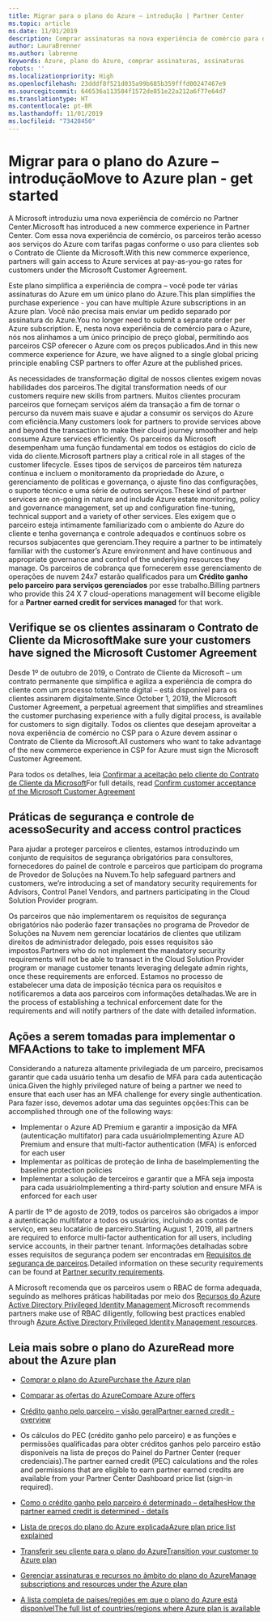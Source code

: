 ```yaml
---
title: Migrar para o plano do Azure – introdução | Partner Center
ms.topic: article
ms.date: 11/01/2019
description: Comprar assinaturas na nova experiência de comércio para o Azure
author: LauraBrenner
ms.author: labrenne
Keywords: Azure, plano do Azure, comprar assinaturas, assinaturas
robots: ''
ms.localizationpriority: High
ms.openlocfilehash: 23dddf8f521d035a99b685b359fffd00247467e9
ms.sourcegitcommit: 646536a113584f1572de851e22a212a6f77e64d7
ms.translationtype: HT
ms.contentlocale: pt-BR
ms.lasthandoff: 11/01/2019
ms.locfileid: "73428450"
---
```

# <a name="move-to-azure-plan---get-started"></a><span data-ttu-id="41d7f-104">Migrar para o plano do Azure – introdução</span><span class="sxs-lookup"><span data-stu-id="41d7f-104">Move to Azure plan - get started</span></span>

<span data-ttu-id="41d7f-105">A Microsoft introduziu uma nova experiência de comércio no Partner Center.</span><span class="sxs-lookup"><span data-stu-id="41d7f-105">Microsoft has introduced a new commerce experience in Partner Center.</span></span>  <span data-ttu-id="41d7f-106">Com essa nova experiência de comércio, os parceiros terão acesso aos serviços do Azure com tarifas pagas conforme o uso para clientes sob o Contrato de Cliente da Microsoft.</span><span class="sxs-lookup"><span data-stu-id="41d7f-106">With this new commerce experience, partners will gain access to Azure services at pay-as-you-go rates for customers under the Microsoft Customer Agreement.</span></span> 

<span data-ttu-id="41d7f-107">Este plano simplifica a experiência de compra – você pode ter várias assinaturas do Azure em um único plano do Azure.</span><span class="sxs-lookup"><span data-stu-id="41d7f-107">This plan simplifies the purchase experience - you can have multiple Azure subscriptions in an Azure plan.</span></span> <span data-ttu-id="41d7f-108">Você não precisa mais enviar um pedido separado por assinatura do Azure.</span><span class="sxs-lookup"><span data-stu-id="41d7f-108">You no longer need to submit a separate order per Azure subscription.</span></span> <span data-ttu-id="41d7f-109">E, nesta nova experiência de comércio para o Azure, nós nos alinhamos a um único princípio de preço global, permitindo aos parceiros CSP oferecer o Azure com os preços publicados.</span><span class="sxs-lookup"><span data-stu-id="41d7f-109">And in this new commerce experience for Azure, we have aligned to a single global pricing principle enabling CSP partners to offer Azure at the published prices.</span></span> 

<span data-ttu-id="41d7f-110">As necessidades de transformação digital de nossos clientes exigem novas habilidades dos parceiros.</span><span class="sxs-lookup"><span data-stu-id="41d7f-110">The digital transformation needs of our customers require new skills from partners.</span></span> <span data-ttu-id="41d7f-111">Muitos clientes procuram parceiros que forneçam serviços além da transação a fim de tornar o percurso da nuvem mais suave e ajudar a consumir os serviços do Azure com eficiência.</span><span class="sxs-lookup"><span data-stu-id="41d7f-111">Many customers look for partners to provide services above and beyond the transaction to make their cloud journey smoother and help consume Azure services efficiently.</span></span> <span data-ttu-id="41d7f-112">Os parceiros da Microsoft desempenham uma função fundamental em todos os estágios do ciclo de vida do cliente.</span><span class="sxs-lookup"><span data-stu-id="41d7f-112">Microsoft partners play a critical role in all stages of the customer lifecycle.</span></span> <span data-ttu-id="41d7f-113">Esses tipos de serviços de parceiros têm natureza contínua e incluem o monitoramento da propriedade do Azure, o gerenciamento de políticas e governança, o ajuste fino das configurações, o suporte técnico e uma série de outros serviços.</span><span class="sxs-lookup"><span data-stu-id="41d7f-113">These kind of partner services are on-going in nature and include Azure estate monitoring, policy and governance management, set up and configuration fine-tuning, technical support and a variety of other services.</span></span> <span data-ttu-id="41d7f-114">Eles exigem que o parceiro esteja intimamente familiarizado com o ambiente do Azure do cliente e tenha governança e controle adequados e contínuos sobre os recursos subjacentes que gerenciam.</span><span class="sxs-lookup"><span data-stu-id="41d7f-114">They require a partner to be intimately familiar with the customer’s Azure environment and have continuous and appropriate governance and control of the underlying resources they manage.</span></span> <span data-ttu-id="41d7f-115">Os parceiros de cobrança que fornecerem esse gerenciamento de operações de nuvem 24x7 estarão qualificados para um **Crédito ganho pelo parceiro para serviços gerenciados** por esse trabalho.</span><span class="sxs-lookup"><span data-stu-id="41d7f-115">Billing partners who provide this 24 X 7 cloud-operations management will become eligible for a **Partner earned credit for services managed** for that work.</span></span>

## <a name="make-sure-your-customers-have-signed-the-microsoft-customer-agreement"></a><span data-ttu-id="41d7f-116">Verifique se os clientes assinaram o Contrato de Cliente da Microsoft</span><span class="sxs-lookup"><span data-stu-id="41d7f-116">Make sure your customers have signed the Microsoft Customer Agreement</span></span>

<span data-ttu-id="41d7f-117">Desde 1º de outubro de 2019, o Contrato de Cliente da Microsoft – um contrato permanente que simplifica e agiliza a experiência de compra do cliente com um processo totalmente digital – está disponível para os clientes assinarem digitalmente.</span><span class="sxs-lookup"><span data-stu-id="41d7f-117">Since October 1, 2019, the Microsoft Customer Agreement, a perpetual agreement that simplifies and streamlines the customer purchasing experience with a fully digital process, is available for customers to sign digitally.</span></span> <span data-ttu-id="41d7f-118">Todos os clientes que desejam aproveitar a nova experiência de comércio no CSP para o Azure devem assinar o Contrato de Cliente da Microsoft.</span><span class="sxs-lookup"><span data-stu-id="41d7f-118">All customers who want to take advantage of the new commerce experience in CSP for Azure must sign the Microsoft Customer Agreement.</span></span>

<span data-ttu-id="41d7f-119">Para todos os detalhes, leia [Confirmar a aceitação pelo cliente do Contrato de Cliente da Microsoft](confirm-customer-agreement.md)</span><span class="sxs-lookup"><span data-stu-id="41d7f-119">For full details, read [Confirm customer acceptance of the Microsoft Customer Agreement](confirm-customer-agreement.md)</span></span>

## <a name="security-and-access-control-practices"></a><span data-ttu-id="41d7f-120">Práticas de segurança e controle de acesso</span><span class="sxs-lookup"><span data-stu-id="41d7f-120">Security and access control practices</span></span>

<span data-ttu-id="41d7f-121">Para ajudar a proteger parceiros e clientes, estamos introduzindo um conjunto de requisitos de segurança obrigatórios para consultores, fornecedores do painel de controle e parceiros que participam do programa de Provedor de Soluções na Nuvem.</span><span class="sxs-lookup"><span data-stu-id="41d7f-121">To help safeguard partners and customers, we’re introducing a set of mandatory security requirements for Advisors, Control Panel Vendors, and partners participating in the Cloud Solution Provider program.</span></span> 

<span data-ttu-id="41d7f-122">Os parceiros que não implementarem os requisitos de segurança obrigatórios não poderão fazer transações no programa de Provedor de Soluções na Nuvem nem gerenciar locatários de clientes que utilizam direitos de administrador delegado, pois esses requisitos são impostos.</span><span class="sxs-lookup"><span data-stu-id="41d7f-122">Partners who do not implement the mandatory security requirements will not be able to transact in the Cloud Solution Provider program or manage customer tenants leveraging delegate admin rights, once these requirements are enforced.</span></span> <span data-ttu-id="41d7f-123">Estamos no processo de estabelecer uma data de imposição técnica para os requisitos e notificaremos a data aos parceiros com informações detalhadas.</span><span class="sxs-lookup"><span data-stu-id="41d7f-123">We are in the process of establishing a technical enforcement date for the requirements and will notify partners of the date with detailed information.</span></span> 

## <a name="actions-to-take-to-implement-mfa"></a><span data-ttu-id="41d7f-124">Ações a serem tomadas para implementar o MFA</span><span class="sxs-lookup"><span data-stu-id="41d7f-124">Actions to take to implement MFA</span></span> 

<span data-ttu-id="41d7f-125">Considerando a natureza altamente privilegiada de um parceiro, precisamos garantir que cada usuário tenha um desafio de MFA para cada autenticação única.</span><span class="sxs-lookup"><span data-stu-id="41d7f-125">Given the highly privileged nature of being a partner we need to ensure that each user has an MFA challenge for every single authentication.</span></span> <span data-ttu-id="41d7f-126">Para fazer isso, devemos adotar uma das seguintes opções:</span><span class="sxs-lookup"><span data-stu-id="41d7f-126">This can be accomplished through one of the following ways:</span></span>

- <span data-ttu-id="41d7f-127">Implementar o Azure AD Premium e garantir a imposição da MFA (autenticação multifator) para cada usuário</span><span class="sxs-lookup"><span data-stu-id="41d7f-127">Implementing Azure AD Premium and ensure that multi-factor authentication (MFA) is enforced for each user</span></span> 
- <span data-ttu-id="41d7f-128">Implementar as políticas de proteção de linha de base</span><span class="sxs-lookup"><span data-stu-id="41d7f-128">Implementing the baseline protection policies</span></span> 
- <span data-ttu-id="41d7f-129">Implementar a solução de terceiros e garantir que a MFA seja imposta para cada usuário</span><span class="sxs-lookup"><span data-stu-id="41d7f-129">Implementing a third-party solution and ensure MFA is enforced for each user</span></span> 

<span data-ttu-id="41d7f-130">A partir de 1º de agosto de 2019, todos os parceiros são obrigados a impor a autenticação multifator a todos os usuários, incluindo as contas de serviço, em seu locatário de parceiro.</span><span class="sxs-lookup"><span data-stu-id="41d7f-130">Starting August 1, 2019, all partners are required to enforce multi-factor authentication for all users, including service accounts, in their partner tenant.</span></span> <span data-ttu-id="41d7f-131">Informações detalhadas sobre esses requisitos de segurança podem ser encontradas em [Requisitos de segurança de parceiros](https://docs.microsoft.com/partner-center/partner-security-requirements).</span><span class="sxs-lookup"><span data-stu-id="41d7f-131">Detailed information on these security requirements can be found at [Partner security requirements](https://docs.microsoft.com/partner-center/partner-security-requirements).</span></span> 

<span data-ttu-id="41d7f-132">A Microsoft recomenda que os parceiros usem o RBAC de forma adequada, seguindo as melhores práticas habilitadas por meio dos [Recursos do Azure Active Directory Privileged Identity Management](https://docs.microsoft.com/azure/active-directory/privileged-identity-management/pim-configure ).</span><span class="sxs-lookup"><span data-stu-id="41d7f-132">Microsoft recommends partners make use of RBAC diligently, following best practices enabled through [Azure Active Directory Privileged Identity Management resources](https://docs.microsoft.com/azure/active-directory/privileged-identity-management/pim-configure ).</span></span> 

## <a name="read-more-about-the-azure-plan"></a><span data-ttu-id="41d7f-133">Leia mais sobre o plano do Azure</span><span class="sxs-lookup"><span data-stu-id="41d7f-133">Read more about the Azure plan</span></span>

- [<span data-ttu-id="41d7f-134">Comprar o plano do Azure</span><span class="sxs-lookup"><span data-stu-id="41d7f-134">Purchase the Azure plan</span></span>](purchase-azure-plan.md)

- [<span data-ttu-id="41d7f-135">Comparar as ofertas do Azure</span><span class="sxs-lookup"><span data-stu-id="41d7f-135">Compare Azure offers</span></span>](compare-azure-offers.md)

- [<span data-ttu-id="41d7f-136">Crédito ganho pelo parceiro – visão geral</span><span class="sxs-lookup"><span data-stu-id="41d7f-136">Partner earned credit - overview</span></span>](partner-earned-credit.md)

- <span data-ttu-id="41d7f-137">Os cálculos do PEC (crédito ganho pelo parceiro) e as funções e permissões qualificadas para obter créditos ganhos pelo parceiro estão disponíveis na lista de preços do Painel do Partner Center (requer credenciais).</span><span class="sxs-lookup"><span data-stu-id="41d7f-137">The partner earned credit (PEC) calculations and the roles and permissions that are eligible to earn partner earned credits are available from your Partner Center Dashboard price list (sign-in required).</span></span>

- [<span data-ttu-id="41d7f-138">Como o crédito ganho pelo parceiro é determinado – detalhes</span><span class="sxs-lookup"><span data-stu-id="41d7f-138">How the partner earned credit is determined - details</span></span>](partner-earned-credit-explanation.md)

- [<span data-ttu-id="41d7f-139">Lista de preços do plano do Azure explicada</span><span class="sxs-lookup"><span data-stu-id="41d7f-139">Azure plan price list explained</span></span>](azure-plan-price-list.md)

- [<span data-ttu-id="41d7f-140">Transferir seu cliente para o plano do Azure</span><span class="sxs-lookup"><span data-stu-id="41d7f-140">Transition your customer to Azure plan</span></span>](azure-plan-transition.md)

- [<span data-ttu-id="41d7f-141">Gerenciar assinaturas e recursos no âmbito do plano do Azure</span><span class="sxs-lookup"><span data-stu-id="41d7f-141">Manage subscriptions and resources under the Azure plan</span></span>](azure-plan-manage.md)

- [<span data-ttu-id="41d7f-142">A lista completa de países/regiões em que o plano do Azure está disponível</span><span class="sxs-lookup"><span data-stu-id="41d7f-142">The full list of countries/regions where Azure plan is available</span></span>](https://query.prod.cms.rt.microsoft.com/cms/api/am/binary/RE3QN0x)

 



